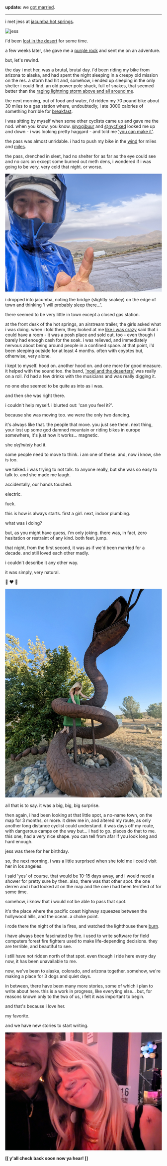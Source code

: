 **update:** we [got married](https://photos.app.goo.gl/6fkFogJdzSoSFZzC9).

---

i met jess at [jacumba hot springs](https://maps.app.goo.gl/Q8hzaHeMJqwXhTmi8).

![jess](./assets/jess.jpg)

i'd been [lost in the desert](/io/lost-in-the-desert) for some time.

a few weeks later, she gave me a [purple rock](/io/almost-died-in-ice-cave)
and sent me on an adventure.

but, let's rewind.

the day i met her, was a brutal, brutal day. i'd been riding my bike from
arizona to alaska, and had spent the night sleeping in a creepy old mission
on the res. a storm had hit and, somehow, i ended up sleeping in the only
shelter i could find. an old power pole shack, full of snakes, that seemed
better than the [raging lightning storm above and all around me](https://photos.app.goo.gl/SuSxrKVj6ZA5V4xm7).

the next morning, out of food and water, i'd ridden my 70 pound bike about 30 miles
to a gas station where, undoubtedly, i ate 3000 calories of something horrible
for [breakfast](https://photos.app.goo.gl/rzTzGWUbLLuJAbTg6).

i was sitting by myself when some other cyclists came up and gave me the nod.
when you know, you know. [@yogibuur](https://www.instagram.com/yogibuur) and
[@nycfixed](https://www.instagram.com/nycfixed) looked me up and down - i was
looking pretty haggard - and told me ['you can make it'](https://photos.app.goo.gl/EfKZnf2cSQLRKzUg7).

the pass was almost unridable. i had to push my bike in the
[wind](https://photos.app.goo.gl/9iEW4Spxo3ryuo9K6) for miles and
[miles](https://photos.app.goo.gl/1MKUuyh1peyiAyN49).

the pass, drenched in sleet, had no shelter for as far as the eye could see and
no cars on except some burned out meth dens, i wondered if i was going to be
very, very cold that night.  or worse.

![the pass](./assets/the-pass.jpg)

i dropped into jacumba, noting the bridge (slightly snakey) on the edge of town
and thinking 'i will probably sleep there...'.

there seemed to be very little in town except a closed gas station.

at the front desk of the hot springs, an airstream trailer, the girls asked what
i was doing. when i told them, they looked at me [like i was crazy](https://photos.app.goo.gl/s5wsANZg3gT1BqFs5) said that i could have a room - it was
a posh place and sold out, too - even though i barely had enough cash for the
soak. i was relieved, and immediately nervous about being around people in a
confined space. at that point, i'd been sleeping outside for at least 4
months. often with coyotes but, otherwise, very alone.

i kept to myself. hood on. another hood on. and one more for good measure. it
helped with the sound too. the band, ['noel and the deserters'](https://www.instagram.com/noelleandthedeserters)
was really on a roll.  i'd had a few drinks with the musicians and was really digging it.

no one else seemed to be quite as into as i was.

and then she was right there.

i couldn't help myself. i blurted out: 'can you feel it?'.

because she was moving too.  we were the only two dancing.

it's always like that. the people that move. you just see them. next thing,
your lost up some god damned mountain or riding bikes in europe somewhere,
it's just how it works... magnetic.

she *definitely* had it.

some people need to move to think. i am one of these. and, now i know, she is too.

we talked. i was trying to not talk. to anyone really, but she was so easy to talk to. and she made me laugh.

accidentally, our hands touched.

electric.

fuck.

this is how is always starts.  first a girl.  next, indoor plumbing.

what was i doing?

but, as you might have guess, i'm only joking.  there was, in fact, zero
hesitation or restraint of any kind.  both feet.  jump.

that night, from the first second, it was as if we'd been married for a decade. and still loved each other madly.

i couldn't describe it any other way.

it was simply, very natural.

🐘 ❤️  🐘

![big-snake](./assets/big-snake.jpg)


all that is to say. it was a big, big, big surprise.

then again, i had been looking at that little spot, a no-name town, on the map
for 3 months, or more. it drew me in, and altered my route, as only another
long distance cyclist could understand. it was days off my route, with
dangerous camps on the way but... i had to go. places do that to me. this
one, had a very nice shape. you can tell from afar if you look long and hard
enough.

jess was there for her birthday.

so, the next morning, i was a little surprised when she told me i could visit her in los angeles.

i said 'yes' of course. that would be 10-15 days away, and i would need a
shower for pretty sure by then. also, there was that other spot. the one
derren and i had looked at on the map and the one i had been terrified of for some time.

somehow, i know that i would not be able to pass that spot.

it's the place where the pacific coast highway squeezes between the hollywood hills, and the ocean. a choke point.

i rode there the night of the la fires, and watched the lighthouse there [burn](https://photos.app.goo.gl/Kjipk8eKT88CtSRSA).

i have always been fascinated by fire. i used to write software for field
computers forest fire fighters used to make life-depending decisions. they are
terrible, and beautiful to see.

i still have not ridden north of that spot. even though i ride here every day
now, it has been unavailable to me.

now, we've been to alaska, colorado, and arizona together.  somehow, we're
making a place for 3 dogs and quiet days.

in between, there have been many more stories, some of which i plan to write
about here. this is a work in progress, like everyting else...  but, for
reasons known only to the two of us, i felt it was important to begin.

and that's because i love her.

my favorite.

and we have new stories to start writing.

![smile](./assets/smile.jpg)

**[[ y'all check back soon now ya hear! ]]**


